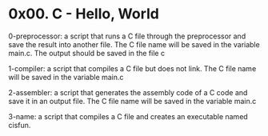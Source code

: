 # 0x00. C - Hello, World

0-preprocessor: a script that runs a C file through the preprocessor and save the result into another file. The C file name will be saved in the variable main.c. The output should be saved in the file c

1-compiler: a script that compiles a C file but does not link. The C file name will be saved in the variable main.c

2-assembler: a script that generates the assembly code of a C code and save it in an output file. The C file name will be saved in the variable main.c

3-name: a script that compiles a C file and creates an executable named cisfun.

